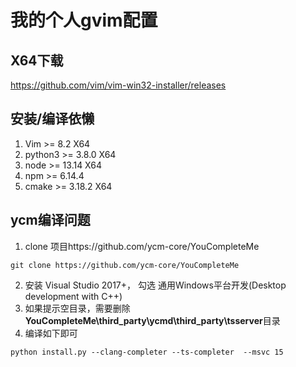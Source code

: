 # 我的个人gvim配置

## X64下载
https://github.com/vim/vim-win32-installer/releases

## 安装/编译依懒
1. Vim >= 8.2 X64
2. python3 >= 3.8.0 X64
3. node >= 13.14 X64
4. npm >= 6.14.4
5. cmake >= 3.18.2 X64

## ycm编译问题
1. clone 项目https://github.com/ycm-core/YouCompleteMe
```
git clone https://github.com/ycm-core/YouCompleteMe
```
2. 安装 Visual Studio 2017+， 勾选 通用Windows平台开发(Desktop development with C++) 
3. 如果提示空目录，需要删除**YouCompleteMe\third_party\ycmd\third_party\tsserver**目录
4. 编译如下即可
```
python install.py --clang-completer --ts-completer  --msvc 15
```
